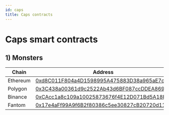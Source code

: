 ```yaml
---
id: caps
title: Caps contracts
---
```


# Caps smart contracts

## 1) Monsters

| Chain    | Address                                    |
| -------- | ------------------------------------------ |
| Ethereum | [0xd8C011F804a4D1598995A475883D38a965aE7c98](https://etherscan.io/address/0xd8C011F804a4D1598995A475883D38a965aE7c98) |
| Polygon  | [0x3C438a00361d9c2522Ab43d6BF087ccDDEA869cD](https://polygonscan.com/address/0x3C438a00361d9c2522Ab43d6BF087ccDDEA869cD) |
| Binance  | [0xCAcc1a8c109a10025873676f4E12D071Bd5A18F2](https://bscscan.com/address/0xCAcc1a8c109a10025873676f4E12D071Bd5A18F2) |
| Fantom   | [0x17e4aFf99A9f6B2f80386c5ee30827cB20720d11](https://ftmscan.com/address/0x17e4aFf99A9f6B2f80386c5ee30827cB20720d11) |
